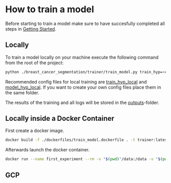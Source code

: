 # How to train a model

Before starting to train a model make sure to have succesfully completed all steps in [Getting Started](./getting_started.md).

## Locally

To train a model locally on your machine execute the following command from the root of the project:
```bash
python ./breast_cancer_segmentation/trainer/train_model.py train_hyp=<config_file> model_hyp=<config_file>
```

Recommended config files for local training are [train_hyp_local](../../config/hydra/train_hyp/train_hyp_local.yaml) and [model_hyp_local](../../config/hydra/model_hyp/model_hyp_local.yaml). If you want to create your own config files place them in the same folder.

The results of the training and all logs will be stored in the [outputs](../../outputs)-folder.

## Locally inside a Docker Container

First create a docker image.
```bash
docker build -f ./dockerfiles/train_model.dockerfile . -t trainer:latest
```
Afterwards launch the docker container.
```bash
docker run --name first_experiment --rm -v "$(pwd)"/data:/data -v "$(pwd)"/config/hydra:/config/hydra trainer:latest train_hyp=<config_file> model_hyp=<config_file>
```

## GCP
